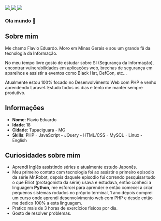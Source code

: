 <div>
    <a target='_blank' href="https://twitter.com/Solo_Dv1">
        <img src="https://img.shields.io/badge/Twitter-1DA1F2?style=for-the-badge&logo=twitter&logoColor=white">
    </a>
    <a target='_blank' href="https://instagram.com/solo.dv1">
        <img src="https://img.shields.io/badge/Instagram-E4405F?style=for-the-badge&logo=instagram&logoColor=white">
    </a>
    <a target='_blank' href="https://www.linkedin.com/in/flavio-eduardo-b9629b239/">
        <img src="https://img.shields.io/badge/LinkedIn-0077B5?style=for-the-badge&logo=linkedin&logoColor=white">
    </a>

</div>

### Ola mundo 👋

## Sobre mim

Me chamo Flavio Eduardo. Moro em Minas Gerais e sou um grande fã da tecnologia da Informação.

No meu tempo livre gosto de estudar sobre SI (Segurança da Informação), encontrar vulnerabilidades em aplicações web, brechas de segurança em aparelhos e assistir a eventos como Black Hat, DefCon, etc...

Atualmente estou 100% focado no Desenvolvimento Web com PHP e venho aprendendo Laravel. Estudo todos os dias e tento me manter sempre produtivo.  

## Informações

* **Nome**: Flavio Eduardo
* **Idade**: 18
* **Cidade**: Tupaciguara - MG
* **Skills**: PHP - JavaScript - JQuery - HTML/CSS - MySQL - Linux - English

## Curiosidades sobre mim

* Aprendi Inglês assistindo séries e atualmente estudo Japonês.
* Meu primeiro contato com tecnologia foi ao assistir o primeiro episodio da série Mr.Robot, depois daquele episodio fui correndo pesquisar tudo o que Elliot (protagonista da série) usava e estudava, então conheci a linguagem **Python**, me esforcei para aprender e então comecei a criar pequenos sistemas rodados no próprio terminal, 1 ano depois comprei um curso onde aprendi desenvolvimento web com PHP e desde então me dedico 100% a esta linguagem.
* Pratico mais de 3 horas de exercícios físicos por dia.
* Gosto de resolver problemas.
